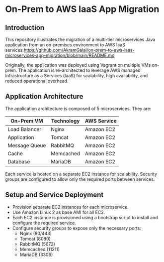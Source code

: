 # On-Prem to AWS IaaS App Migration

## Introduction
This repository illustrates the migration of a multi-tier microservices Java application from an on-premises environment to AWS IaaS services.https://github.com/AkramGalal/on-prem-to-aws-iaas-microservices-app-migration/blob/main/README.md

Originally, the application was deployed using Vagrant on multiple VMs on-prem. The application is re-architected to leverage AWS managed Infrastructure as a Services (IaaS) for scalability, high availability, and reduced operational overhead.

## Application Architecture

The application architecture is composed of 5 microservices. They are:

| On-Prem VM      | Technology              | AWS Service    |
|-----------------|-------------------------|------------------------------|
| Load Balancer   | Nginx                   | Amazon EC2 |
| Application     | Tomcat                  | Amazon EC2          |
| Message Queue   | RabbitMQ                | Amazon EC2 |
| Cache           | Memcached               | Amazon EC2 |
| Database        | MariaDB                 | Amazon EC2  |

Each service is hosted on a separate EC2 instance for scalability. Security groups are configured to allow only the required ports between services.

## Setup and Service Deployment
  - Provision separate EC2 instances for each microservice.
  - Use Amazon Linux 2 as base AMI for all EC2.
  - Each EC2 instance is provisioned using a bootstrap script to install and configure the required service.
  - Configure security groups to expose only the necessary ports:
     - Nginx (80/443)
     - Tomcat (8080)
     - RabbitMQ (5672)
     - Memcached (11211)
     - MariaDB (3306)
